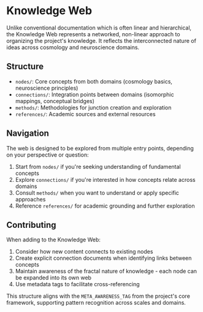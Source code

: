 # Knowledge Web

Unlike conventional documentation which is often linear and hierarchical, the Knowledge Web represents a networked, non-linear approach to organizing the project's knowledge. It reflects the interconnected nature of ideas across cosmology and neuroscience domains.

## Structure

- `nodes/`: Core concepts from both domains (cosmology basics, neuroscience principles)
- `connections/`: Integration points between domains (isomorphic mappings, conceptual bridges)
- `methods/`: Methodologies for junction creation and exploration
- `references/`: Academic sources and external resources

## Navigation

The web is designed to be explored from multiple entry points, depending on your perspective or question:

1. Start from `nodes/` if you're seeking understanding of fundamental concepts
2. Explore `connections/` if you're interested in how concepts relate across domains
3. Consult `methods/` when you want to understand or apply specific approaches
4. Reference `references/` for academic grounding and further exploration

## Contributing

When adding to the Knowledge Web:

1. Consider how new content connects to existing nodes
2. Create explicit connection documents when identifying links between concepts
3. Maintain awareness of the fractal nature of knowledge - each node can be expanded into its own web
4. Use metadata tags to facilitate cross-referencing

This structure aligns with the `META_AWARENESS_TAG` from the project's core framework, supporting pattern recognition across scales and domains.